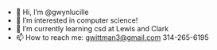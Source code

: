 - 👋 Hi, I’m @gwynlucille
- 👀 I’m interested in computer science! 
- 🌱 I’m currently learning csd at Lewis and Clark
- 📫 How to reach me: gwittman3@gmail.com  314-265-6195

<!---
gwynlucille/gwynlucille is a ✨ special ✨ repository because its `README.md` (this file) appears on your GitHub profile.
You can click the Preview link to take a look at your changes.
--->
